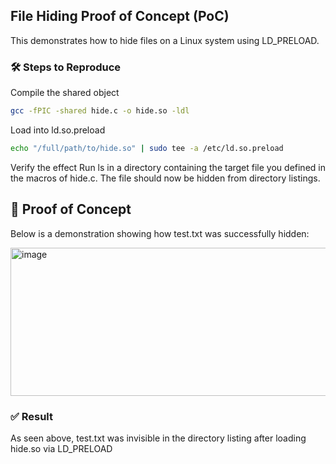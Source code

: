 
## File Hiding Proof of Concept (PoC)

This demonstrates how to hide files on a Linux system using LD_PRELOAD.

### 🛠️ Steps to Reproduce

Compile the shared object

```bash
gcc -fPIC -shared hide.c -o hide.so -ldl
``` 

Load into ld.so.preload

```bash
echo "/full/path/to/hide.so" | sudo tee -a /etc/ld.so.preload
``` 

Verify the effect
Run ls in a directory containing the target file you defined in the macros of hide.c.
The file should now be hidden from directory listings.

## 📸 Proof of Concept

Below is a demonstration showing how test.txt was successfully hidden:

<img width="716" height="237" alt="image" src="https://github.com/user-attachments/assets/330bec3e-fc92-4aa2-8f04-33fe43faefd2" />

### ✅ Result

As seen above, test.txt was invisible in the directory listing after loading hide.so via LD_PRELOAD 
